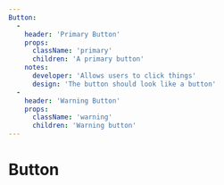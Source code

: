 ```yaml
---
Button:
  -
    header: 'Primary Button'
    props:
      className: 'primary'
      children: 'A primary button'
    notes:
      developer: 'Allows users to click things'
      design: 'The button should look like a button'
  -
    header: 'Warning Button'
    props:
      className: 'warning'
      children: 'Warning button'
---
```


# Button
